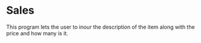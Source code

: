 # Sales
This program lets the user to inour the description of the item along with the price and how many is it.
